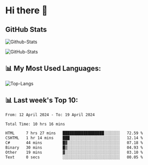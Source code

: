 # Hi there 👋

## GitHub Stats
![Github-Stats](https://github-readme-stats-sigma-five.vercel.app/api?username=ltorson&show_icons=true&theme=radical&count_private=true)

![GitHub-Stats](https://github-readme-stats.vercel.app/api/wakatime?username=LeeTorson&theme=synthwave&size_weight=0.5&count_weight=0.5&title_color=36F9F6&langs_count=10&count_private=true)

## 📊 My Most Used Languages:
![Top-Langs](https://github-readme-stats-sigma-five.vercel.app/api/top-langs/?username=LTorson&layout=compact&langs_count=10)


## 📊 Last week's Top 10:
<!--START_SECTION:waka-->

```txt
From: 12 April 2024 - To: 19 April 2024

Total Time: 10 hrs 16 mins

HTML     7 hrs 27 mins   ██████████████████░░░░░░░   72.59 %
CSHTML   1 hr 14 mins    ███░░░░░░░░░░░░░░░░░░░░░░   12.14 %
C#       44 mins         █▓░░░░░░░░░░░░░░░░░░░░░░░   07.18 %
Binary   30 mins         █▒░░░░░░░░░░░░░░░░░░░░░░░   04.93 %
Other    19 mins         ▓░░░░░░░░░░░░░░░░░░░░░░░░   03.10 %
Text     0 secs          ░░░░░░░░░░░░░░░░░░░░░░░░░   00.05 %
```

<!--END_SECTION:waka-->
